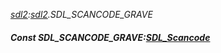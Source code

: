 _[sdl2](../../modules/sdl2/sdl2-module.md):[sdl2](../../modules/sdl2/sdl2-module.md).SDL\_SCANCODE\_GRAVE_
##### Const SDL\_SCANCODE\_GRAVE:[SDL_Scancode](../../modules/sdl2/sdl2-sdl_scancode.md)
